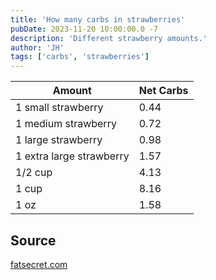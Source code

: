 ```yaml
---
title: 'How many carbs in strawberries'
pubDate: 2023-11-20 10:00:00.0 -7
description: 'Different strawberry amounts.'
author: 'JH'
tags: ['carbs', 'strawberries']
---
```


| Amount | Net Carbs | 
| ------ | --------- |
| 1 small strawberry | 0.44 |
| 1 medium strawberry | 0.72 |
| 1 large strawberry | 0.98 |
| 1 extra large strawberry | 1.57 |
| 1/2 cup | 4.13 |
| 1 cup | 8.16 |
| 1 oz | 1.58 |


## Source

[fatsecret.com](https://www.fatsecret.com/calories-nutrition/food/strawberries/carbohydrate)